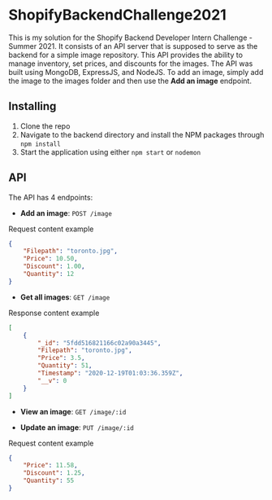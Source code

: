 # ShopifyBackendChallenge2021
This is my solution for the Shopify Backend Developer Intern Challenge - Summer 2021. It consists of an API server that is supposed to serve as the backend for a simple image repository. This API provides the ability to manage inventory, set prices, and discounts for the images. The API was built using MongoDB, ExpressJS, and NodeJS. To add an image, simply add the image to the images folder and then use the **Add an image** endpoint.


## Installing
1. Clone the repo
2. Navigate to the backend directory and install the NPM packages through `npm install`
3. Start the application using either `npm start` or `nodemon`

## API
The API has 4 endpoints:
- **Add an image**: `POST /image`

Request content example
```json
{
	"Filepath": "toronto.jpg",
	"Price": 10.50,
  	"Discount": 1.00,
	"Quantity": 12
}
```
- **Get all images**: `GET /image`

Response content example
```json
[
    {
        "_id": "5fdd516821166c02a90a3445",
        "Filepath": "toronto.jpg",
        "Price": 3.5,
        "Quantity": 51,
        "Timestamp": "2020-12-19T01:03:36.359Z",
        "__v": 0
    }
]
```
- **View an image**: `GET /image/:id`

- **Update an image**: `PUT /image/:id`

Request content example
```json
{
	"Price": 11.58,
  	"Discount": 1.25,
	"Quantity": 55
}
```
